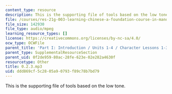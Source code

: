```yaml
---
content_type: resource
description: This is the supporting file of tools based on the low tone.
file: /courses/res-21g-003-learning-chinese-a-foundation-course-in-mandarin-spring-2011/ddd869cf5c2805a90793f89c78b7bd79_0.2.3.mp3
file_size: 142930
file_type: audio/mpeg
learning_resource_types: []
license: https://creativecommons.org/licenses/by-nc-sa/4.0/
ocw_type: OCWFile
parent_title: 'Part I: Introduction / Units 1-4 / Character Lessons 1-3'
parent_type: SupplementalResourceSection
parent_uid: 0f2de959-80ac-28fe-623e-02e282a4630f
resourcetype: Other
title: 0.2.3.mp3
uid: ddd869cf-5c28-05a9-0793-f89c78b7bd79
---
```

This is the supporting file of tools based on the low tone.